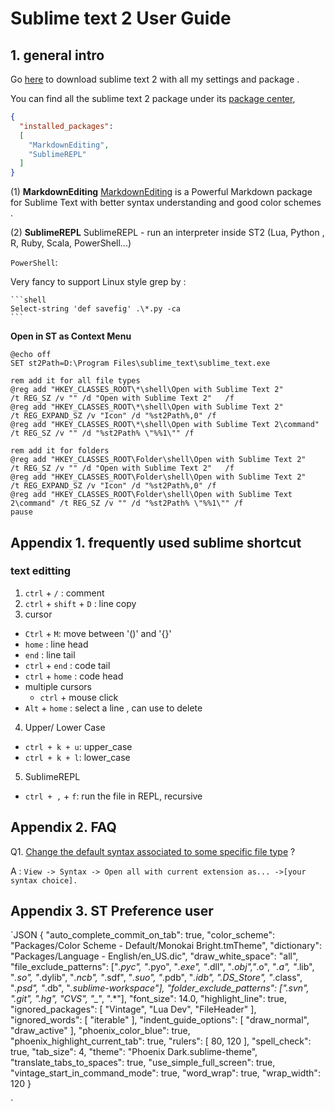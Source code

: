 # Sublime text 2 User Guide


## 1. general intro

Go [here](https://github.com/ouxiaogu/tool_st2.git) to download sublime text 2 with all my settings and package .

You can find all the sublime text 2 package under its [package center](https://sublime.wbond.net),

```json
{
  "installed_packages":
  [
    "MarkdownEditing",
    "SublimeREPL"
  ]
}
```

(1) **MarkdownEditing**
[MarkdownEditing](https://github.com/SublimeText-Markdown/MarkdownEditing) is a Powerful Markdown package for Sublime Text with better syntax understanding and good color schemes .

(2) **SublimeREPL**
SublimeREPL - run an interpreter inside ST2 (Lua, Python , R, Ruby, Scala, PowerShell...)

`PowerShell`:

  Very fancy to support Linux style grep by :

    ```shell
    Select-string 'def savefig' .\*.py -ca
    ```


**Open in ST as Context Menu**

```shell
@echo off
SET st2Path=D:\Program Files\sublime_text\sublime_text.exe
 
rem add it for all file types
@reg add "HKEY_CLASSES_ROOT\*\shell\Open with Sublime Text 2"         /t REG_SZ /v "" /d "Open with Sublime Text 2"   /f
@reg add "HKEY_CLASSES_ROOT\*\shell\Open with Sublime Text 2"         /t REG_EXPAND_SZ /v "Icon" /d "%st2Path%,0" /f
@reg add "HKEY_CLASSES_ROOT\*\shell\Open with Sublime Text 2\command" /t REG_SZ /v "" /d "%st2Path% \"%%1\"" /f
 
rem add it for folders
@reg add "HKEY_CLASSES_ROOT\Folder\shell\Open with Sublime Text 2"         /t REG_SZ /v "" /d "Open with Sublime Text 2"   /f
@reg add "HKEY_CLASSES_ROOT\Folder\shell\Open with Sublime Text 2"         /t REG_EXPAND_SZ /v "Icon" /d "%st2Path%,0" /f
@reg add "HKEY_CLASSES_ROOT\Folder\shell\Open with Sublime Text 2\command" /t REG_SZ /v "" /d "%st2Path% \"%%1\"" /f
pause
```

## Appendix 1. frequently used sublime shortcut

### text editting

1. `ctrl` + `/` : comment
2. `ctrl` + `shift` + `D` : line copy
3. cursor
  - `Ctrl` + `M`: move between '()' and '{}'
  - `home` : line head
  - `end` : line tail
  - `ctrl` + `end` : code tail
  - `ctrl` + `home` : code head
  - multiple cursors
    + `ctrl` + mouse click 
  - `Alt` + `home` : select a line , can use to delete
4. Upper/ Lower Case
  - `ctrl + k + u`: upper_case 
  - `ctrl + k + l`: lower_case
5. SublimeREPL 
  - `ctrl + ,` + `f`: run the file in REPL, recursive  


## Appendix 2. FAQ

Q1.  [Change the default syntax associated to some specific file type](http://stackoverflow.com/questions/7574502/set-default-syntax-to-different-filetype-in-sublime-text-2/8014142#8014142) ?

A : `View -> Syntax -> Open all with current extension as... ->[your syntax choice].`


## Appendix 3. ST Preference user

`JSON
{
  "auto_complete_commit_on_tab": true,
  "color_scheme": "Packages/Color Scheme - Default/Monokai Bright.tmTheme",
  "dictionary": "Packages/Language - English/en_US.dic",
  "draw_white_space": "all",
  "file_exclude_patterns": ["*.pyc", "*.pyo", "*.exe", "*.dll", "*.obj","*.o", "*.a", "*.lib", "*.so", "*.dylib", "*.ncb", "*.sdf", "*.suo", "*.pdb", "*.idb", ".DS_Store", "*.class", "*.psd", "*.db", "*.sublime-workspace"],
  "folder_exclude_patterns": [".svn", ".git", ".hg", "CVS", "_*", ".*"],
  "font_size": 14.0,
  "highlight_line": true,
  "ignored_packages":
  [
    "Vintage",
    "Lua Dev",
    "FileHeader"
  ],
  "ignored_words":
  [
    "iterable"
  ],
  "indent_guide_options":
  [
    "draw_normal",
    "draw_active"
  ],
  "phoenix_color_blue": true,
  "phoenix_highlight_current_tab": true,
  "rulers":
  [
    80, 120
  ],
  "spell_check": true,
  "tab_size": 4,
  "theme": "Phoenix Dark.sublime-theme",
  "translate_tabs_to_spaces": true,
  "use_simple_full_screen": true,
  "vintage_start_in_command_mode": true,
  "word_wrap": true,
  "wrap_width": 120
}

`
